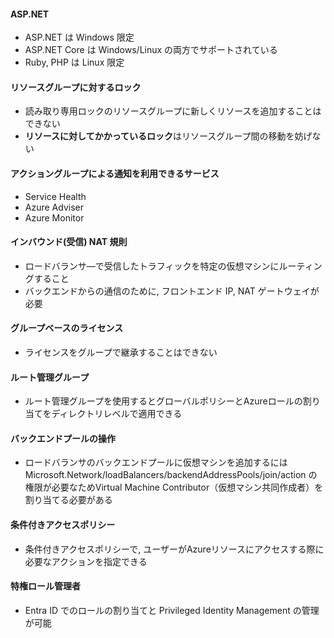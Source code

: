 #### ASP.NET
- ASP.NET は Windows 限定
- ASP.NET Core は Windows/Linux の両方でサポートされている
- Ruby, PHP は Linux 限定

#### リソースグループに対するロック
- 読み取り専用ロックのリソースグループに新しくリソースを追加することはできない
- **リソースに対してかかっているロック**はリソースグループ間の移動を妨げない

#### アクショングループによる通知を利用できるサービス
- Service Health
- Azure Adviser
- Azure Monitor

#### インバウンド(受信) NAT 規則
- ロードバランサ―で受信したトラフィックを特定の仮想マシンにルーティングすること
- バックエンドからの通信のために, フロントエンド IP, NAT ゲートウェイが必要

#### グループベースのライセンス
- ライセンスをグループで継承することはできない

#### ルート管理グループ
- ルート管理グループを使用するとグローバルポリシーとAzureロールの割り当てをディレクトリレベルで適用できる

#### バックエンドプールの操作
- ロードバランサのバックエンドプールに仮想マシンを追加するには Microsoft.Network/loadBalancers/backendAddressPools/join/action の権限が必要なためVirtual Machine Contributor（仮想マシン共同作成者）を割り当てる必要がある

#### 条件付きアクセスポリシー
- 条件付きアクセスポリシーで, ユーザーがAzureリソースにアクセスする際に必要なアクションを指定できる

#### 特権ロール管理者
- Entra ID でのロールの割り当てと Privileged Identity Management の管理が可能